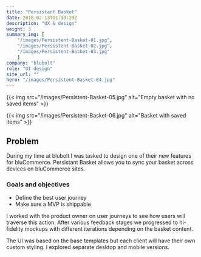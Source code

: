 ```yaml
---
title: "Persistant Basket"
date: 2018-02-13T11:39:29Z
description: "UX & design"
weight: 3
summary_img: [
    "/images/Persistent-Basket-01.jpg",
    "/images/Persistent-Basket-02.jpg",
    "/images/Persistent-Basket-03.jpg"
    ]
company: "blubolt"
role: "UI design"
site_url: ""
hero: "/images/Persistent-Basket-04.jpg"
---
```


{{< img src="/images/Persistent-Basket-05.jpg" alt="Empty basket with no saved items" >}}

{{< img src="/images/Persistent-Basket-06.jpg" alt="Basket with saved items" >}}

## Problem

During my time at blubolt I was tasked to design one of their new features for bluCommerce. Persistant Basket allows you to sync your basket across devices on bluCommerce sites.</p>

### Goals and objectives

* Define the best user journey
* Make sure a MVP is shippable

I worked with the product owner on user journeys to see how users will traverse this action. After various feedback stages we progressed to hi-fidelity mockups with different iterations depending on the basket content.

The UI was based on the base templates but each client will have their own custom styling. I explored separate desktop and mobile versions.
